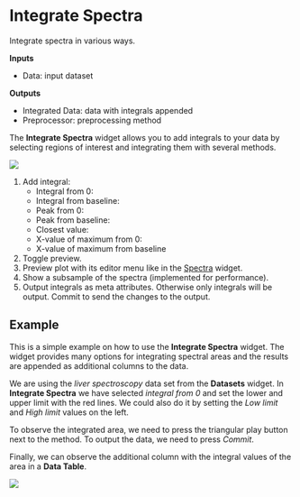 Integrate Spectra
=================

Integrate spectra in various ways.

**Inputs**

- Data: input dataset

**Outputs**

- Integrated Data: data with integrals appended
- Preprocessor: preprocessing method

The **Integrate Spectra** widget allows you to add integrals to your data by selecting regions of interest and integrating them with several methods.

![](images/Integrate-Spectra-stamped.png)

1. Add integral:
   - Integral from 0:
   - Integral from baseline:
   - Peak from 0:
   - Peak from baseline:
   - Closest value:
   - X-value of maximum from 0:
   - X-value of maximum from baseline
2. Toggle preview.
3. Preview plot with its editor menu like in the [Spectra](spectra.md) widget.
4. Show a subsample of the spectra (implemented for performance).
5. Output integrals as meta attributes. Otherwise only integrals will be output. Commit to send the changes to the output.

Example
-------

This is a simple example on how to use the **Integrate Spectra** widget. The widget provides many options for integrating spectral areas and the results are appended as additional columns to the data.

We are using the *liver spectroscopy* data set from the **Datasets** widget. In **Integrate Spectra** we have selected *integral from 0* and set the lower and upper limit with the red lines. We could also do it by setting the *Low limit* and *High limit* values on the left.

To observe the integrated area, we need to press the triangular play button next to the method. To output the data, we need to press *Commit*.

Finally, we can observe the additional column with the integral values of the area in a **Data Table**.

![](images/Integrate-Spectra-Example.png)
